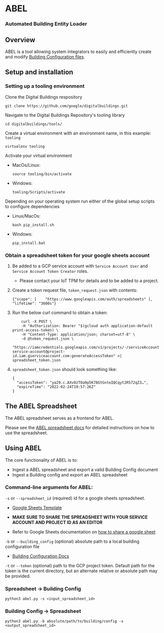 # ABEL
### Automated Building Entity Loader

## Overview
ABEL is a tool allowing system integrators to easily and efficiently create and modify [Building Configuration files](https://github.com/google/digitalbuildings/blob/master/ontology/docs/building_config.md).

## Setup and installation

### Setting up a tooling environment

Clone the Digital Buildings respository

  ```
  git clone https://github.com/google/digitalbuildings.git
  ```

Navigate to the Digital Buildings Repository's tooling library

  ```
  cd digitalbuildings/tools/
  ```

Create a virtual environment with an environment name, in this example: `tooling`

  ```
  virtualenv tooling
  ```

Activate your virtual environment

* MacOs/Linux:

  ```
  source tooling/bin/activate
  ```

* Windows:

  ```
  tooling/Scripts/activate
  ```

Depending on your operating system run either of the global setup scripts to configure dependencies

* Linux/MacOs:
  ```
  bash pip_install.sh
  ```

* Windows:

  ```
  pip_install.bat
  ```

### Obtain a spreadsheet token for your google sheets account

1. Be added to a GCP service account with `Service Account User` and `Service Account Token Creator` roles.

    * Please contact your IoT TPM for details and to be added to a project.

2. Create a token request file, `token_request.json` with contents:

    ```
    {"scope": [    "https://www.googleapis.com/auth/spreadsheets" ],  "lifetime": "3600s"}
    ```

3. Run the below curl command to obtain a token:

    ```
        curl -X POST \
        -H "Authorization: Bearer "$(gcloud auth application-default print-access-token) \
        -H "Content-Type: application/json; charset=utf-8" \
        -d @token_request.json \
        "https://iamcredentials.googleapis.com/v1/projects/-/serviceAccounts/your-service-account@project-id.iam.gserviceaccount.com:generateAccessToken" >| spreadsheet_token.json
    ```

4. `spreadsheet_token.json` should look something like:

    ```
    {
      "accessToken": "ya29.c.AXv0zTOa9p5K78GtGntoIQCqyt2R572qZ3…",
      "expireTime": "2022-02-24T19:57:26Z"
    }
    ```

## The ABEL Spreadsheet
The ABEL spreadsheet serves as a frontend for ABEL.

Please see the [ABEL spreadsheet docs](./validators/README.md) for detailed instructions on how to use the spreadsheet.

## Using ABEL
The core functionality of ABEL is to:
* Ingest a ABEL spreadsheet and export a valid Building Config document
* Ingest a Building config and export an ABEL spreadsheet

### Command-line arguments for ABEL:
`-s` or `--spreadsheet_id` (required) id for a google sheets spreadsheet.
  * [Google Sheets Template](https://docs.google.com/spreadsheets/d/1qKMlpJI5-_h_8innNniEkpatMBcRHSGekrRwTsPQ618/copy#gid=980240783)

  * **MAKE SURE TO SHARE THE SPREADSHEET WITH YOUR SERVICE ACCOUNT AND PROJECT ID AS AN EDITOR**
  * Refer to Google Sheets documentation on [how to share a google sheet](https://support.google.com/docs/answer/9331169?hl=en#6.1)

`-b` or `--building_config` (optional) absolute path to a local building configuration file
  * [Building Configuration Docs](https://github.com/google/digitalbuildings/blob/master/ontology/docs/building_config.md)

`-t` or `--token` (optional) path to the GCP project token. Default path for
  the token is the current directory, but an alternate relative or absolute path
  may be provided.
    
### Spreadsheet -> Building Config
```
python3 abel.py -s <input_spreadsheet_id>
```

### Building Config -> Spreadsheet
```
python3 abel.py -b absolute/path/to/building/config -s <output_spreadsheet_id>
```
